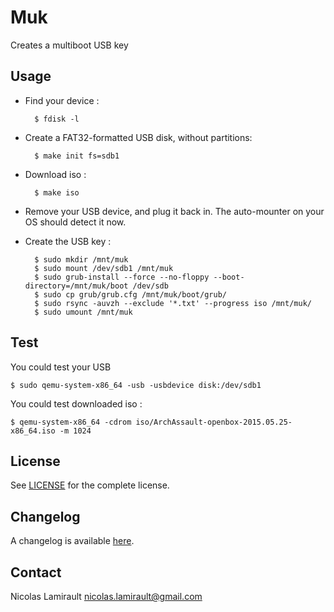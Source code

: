 # Muk

Creates a multiboot USB key

## Usage

* Find your device :

        $ fdisk -l

* Create a FAT32-formatted USB disk, without partitions:

        $ make init fs=sdb1

* Download iso :

        $ make iso

* Remove your USB device, and plug it back in. The auto-mounter on your OS should detect it now.

* Create the USB key :

        $ sudo mkdir /mnt/muk
        $ sudo mount /dev/sdb1 /mnt/muk
        $ sudo grub-install --force --no-floppy --boot-directory=/mnt/muk/boot /dev/sdb
        $ sudo cp grub/grub.cfg /mnt/muk/boot/grub/
        $ sudo rsync -auvzh --exclude '*.txt' --progress iso /mnt/muk/
        $ sudo umount /mnt/muk

## Test

You could test your USB

    $ sudo qemu-system-x86_64 -usb -usbdevice disk:/dev/sdb1

You could test downloaded iso :

    $ qemu-system-x86_64 -cdrom iso/ArchAssault-openbox-2015.05.25-x86_64.iso -m 1024


## License

See [LICENSE][] for the complete license.


## Changelog

A changelog is available [here](ChangeLog.md).


## Contact

Nicolas Lamirault <nicolas.lamirault@gmail.com>


[LICENSE]: https://github.com/nlamirault/muk/blob/master/LICENSE

